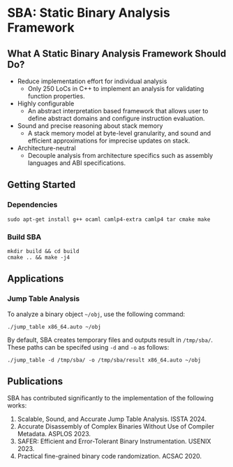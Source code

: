 # SBA: Static Binary Analysis Framework

## What A Static Binary Analysis Framework Should Do?
  * Reduce implementation effort for individual analysis
    - Only 250 LoCs in C++ to implement an analysis for validating function properties.
  * Highly configurable
    - An abstract interpretation based framework that allows user to define abstract domains and configure instruction evaluation.
  * Sound and precise reasoning about stack memory
    - A stack memory model at byte-level granularity, and sound and efficient approximations for imprecise updates on stack.
  * Architecture-neutral
    - Decouple analysis from architecture specifics such as assembly languages and ABI specifications.

## Getting Started
### Dependencies
```
sudo apt-get install g++ ocaml camlp4-extra camlp4 tar cmake make
```
### Build SBA
```
mkdir build && cd build
cmake .. && make -j4
```

## Applications
### Jump Table Analysis
To analyze a binary object `~/obj`, use the following command:
```
./jump_table x86_64.auto ~/obj
```
By default, SBA creates temporary files and outputs result in `/tmp/sba/`. These paths can be specifed using `-d` and `-o` as follows:
```
./jump_table -d /tmp/sba/ -o /tmp/sba/result x86_64.auto ~/obj
```

## Publications
SBA has contributed significantly to the implementation of the following works:
1. Scalable, Sound, and Accurate Jump Table Analysis. ISSTA 2024.
2. Accurate Disassembly of Complex Binaries Without Use of Compiler Metadata. ASPLOS 2023.
3. SAFER: Efficient and Error-Tolerant Binary Instrumentation. USENIX 2023.
4. Practical fine-grained binary code randomization. ACSAC 2020.
